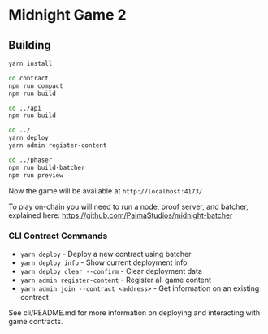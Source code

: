 # Midnight Game 2

## Building

```bash
yarn install

cd contract
npm run compact
npm run build

cd ../api
npm run build

cd ../
yarn deploy
yarn admin register-content

cd ../phaser
npm run build-batcher
npm run preview
```

Now the game will be available at `http://localhost:4173/`

To play on-chain you will need to run a node, proof server, and batcher, explained here: https://github.com/PaimaStudios/midnight-batcher


### CLI Contract Commands

- `yarn deploy` - Deploy a new contract using batcher
- `yarn deploy info` - Show current deployment info
- `yarn deploy clear --confirm` - Clear deployment data
- `yarn admin register-content` - Register all game content
- `yarn admin join --contract <address>` - Get information on an existing contract

See cli/README.md for more information on deploying and interacting with game contracts.